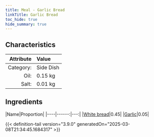 ```yaml
---
title: Meal - Garlic Bread
linkTitle: Garlic Bread
toc_hide: true
hide_summary: true
---
```

<!-- This is generated by the MarsSim HelpGenertor, do not edit. -->


## Characteristics

| Attribute   | Value |
|--------:|:------|
|Category:|Side Dish|
|Oil:|0.15 kg|
|Salt:|0.01 kg|

## Ingredients

|Name|Proportion|
|----|------:|---:|
|[White bread](/docs/definitions/resource/white-bread)|0.45|
|[Garlic](/docs/definitions/resource/garlic)|0.05|




{{< definition-tail version="3.9.0" generatedOn="2025-03-08T21:34:45.1684317" >}}

